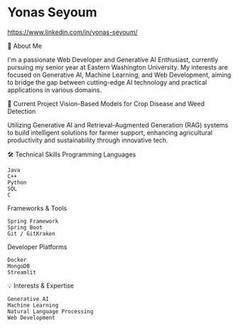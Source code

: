 
<!--
**Seyoumyonas/Seyoumyonas** is a ✨ _special_ ✨ repository because its `README.md` (this file) appears on your GitHub profile.

Here are some ideas to get you started:

- 🔭 I’m currently working on ...
- 🌱 I’m currently learning ...
- 👯 I’m looking to collaborate on ...
- 🤔 I’m looking for help with ...
- 💬 Ask me about ...
- 📫 How to reach me: ...
- 😄 Pronouns: ...
- ⚡ Fun fact: ...
-->

# Yonas Seyoum
https://www.linkedin.com/in/yonas-seyoum/

🚀 About Me

I'm a passionate Web Developer and Generative AI Enthusiast, currently pursuing my senior year at Eastern Washington University. My interests are focused on Generative AI, Machine Learning, and Web Development, aiming to bridge the gap between cutting-edge AI technology and practical applications in various domains.

🌟 Current Project
Vision-Based Models for Crop Disease and Weed Detection

Utilizing Generative AI and Retrieval-Augmented Generation (RAG) systems to build intelligent solutions for farmer support, enhancing agricultural productivity and sustainability through innovative tech.



🛠️ Technical Skills
Programming Languages

    Java
    C++
    Python
    SQL
    C

Frameworks & Tools

    Spring Framework
    Spring Boot
    Git / GitKraken

Developer Platforms

    Docker
    MongoDB
    Streamlit

💡 Interests & Expertise

    Generative AI
    Machine Learning
    Natural Language Processing
    Web Development
